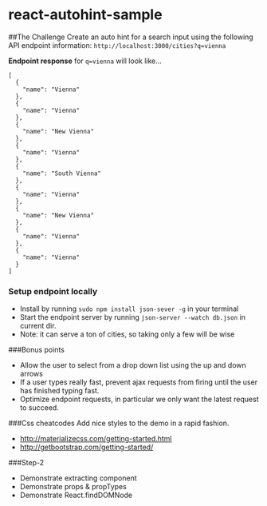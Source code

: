 # react-autohint-sample

##The Challenge
Create an auto hint for a search input using the following API endpoint information: `http://localhost:3000/cities?q=vienna`

**Endpoint response** for `q=vienna` will look like...

```
[
  {
    "name": "Vienna"
  },
  {
    "name": "Vienna"
  },
  {
    "name": "New Vienna"
  },
  {
    "name": "Vienna"
  },
  {
    "name": "South Vienna"
  },
  {
    "name": "Vienna"
  },
  {
    "name": "New Vienna"
  },
  {
    "name": "Vienna"
  },
  {
    "name": "Vienna"
  }
]
```

### Setup endpoint locally
* Install by running `sudo npm install json-sever -g` in your terminal
* Start the endpoint server by running `json-server --watch db.json` in current dir.
* Note: it can serve a ton of cities, so taking only a few will be wise

###Bonus points
* Allow the user to select from a drop down list using the up and down arrows
* If a user types really fast, prevent ajax requests from firing until the user has finished typing fast.
* Optimize endpoint requests, in particular we only want the latest request to succeed.

###Css cheatcodes
Add nice styles to the demo in a rapid fashion.
* http://materializecss.com/getting-started.html
* http://getbootstrap.com/getting-started/

###Step-2
* Demonstrate extracting component
* Demonstrate props & propTypes
* Demonstrate React.findDOMNode
